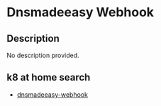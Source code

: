 # Dnsmadeeasy Webhook

## Description

No description provided.

## k8 at home search

- [dnsmadeeasy-webhook](https://nanne.dev/k8s-at-home-search/#/dnsmadeeasy-webhook)
